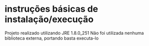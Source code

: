 # instruções básicas de instalação/execução
Projeto realizado utilizando JRE 1.8.0_251
Não foi utilizada nenhuma biblioteca externa, portando basta executa-lo
